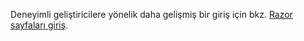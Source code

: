 Deneyimli geliştiricilere yönelik daha gelişmiş bir giriş için bkz. [Razor sayfaları giriş](xref:razor-pages/index).
